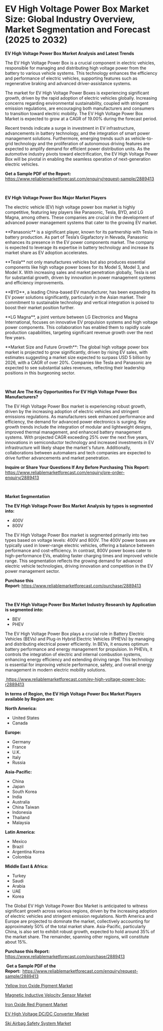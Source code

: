 <p><h1>EV High Voltage Power Box Market Size: Global Industry Overview, Market Segmentation and Forecast (2025 to 2032)</h1></p><p><strong>EV High Voltage Power Box Market Analysis and Latest Trends</strong></p>
<p><p>The EV High Voltage Power Box is a crucial component in electric vehicles, responsible for managing and distributing high voltage power from the battery to various vehicle systems. This technology enhances the efficiency and performance of electric vehicles, supporting features such as regenerative braking and advanced driver-assistance systems.</p><p>The market for EV High Voltage Power Boxes is experiencing significant growth, driven by the rapid adoption of electric vehicles globally. Increasing concerns regarding environmental sustainability, coupled with stringent emission regulations, are encouraging both manufacturers and consumers to transition toward electric mobility. The EV High Voltage Power Box Market is expected to grow at a CAGR of 19.00% during the forecast period. </p><p>Recent trends indicate a surge in investment in EV infrastructure, advancements in battery technology, and the integration of smart power management solutions. Furthermore, emerging trends such as vehicle-to-grid technology and the proliferation of autonomous driving features are expected to amplify demand for efficient power distribution units. As the automotive industry pivots toward electrification, the EV High Voltage Power Box will be pivotal in enabling the seamless operation of next-generation electric vehicles.</p></p>
<p><strong>Get a Sample PDF of the Report:&nbsp;</strong> <a href="https://www.reliablemarketforecast.com/enquiry/request-sample/2889413?utm_campaign=1875&utm_medium=2&utm_source=Github&utm_content=ia&utm_term=14032025&utm_id=ev-high-voltage-power-box">https://www.reliablemarketforecast.com/enquiry/request-sample/2889413</a></p>
<p>&nbsp;</p>
<p><strong>EV High Voltage Power Box Major Market Players</strong></p>
<p><p>The electric vehicle (EV) high voltage power box market is highly competitive, featuring key players like Panasonic, Tesla, BYD, and LG Magna, among others. These companies are crucial in the development of advanced power management systems that cater to the growing EV market.</p><p>**Panasonic** is a significant player, known for its partnership with Tesla in battery production. As part of Tesla’s Gigafactory in Nevada, Panasonic enhances its presence in the EV power components market. The company is expected to leverage its expertise in battery technology and increase its market share as EV adoption accelerates.</p><p>**Tesla** not only manufactures vehicles but also produces essential components like high voltage power boxes for its Model S, Model 3, and Model X. With increasing sales and market penetration globally, Tesla is set for substantial growth, driven by innovation in power management systems and efficiency improvements.</p><p>**BYD**, a leading China-based EV manufacturer, has been expanding its EV power solutions significantly, particularly in the Asian market. Their commitment to sustainable technology and vertical integration is poised to boost their market position further.</p><p>**LG Magna**, a joint venture between LG Electronics and Magna International, focuses on innovative EV propulsion systems and high voltage power components. This collaboration has enabled them to rapidly scale production capabilities, targeting significant revenue growth over the next few years.</p><p>**Market Size and Future Growth**: The global high voltage power box market is projected to grow significantly, driven by rising EV sales, with estimates suggesting a market size expected to surpass USD 5 billion by 2026, with a CAGR of over 20%. Companies like Tesla and Panasonic are expected to see substantial sales revenues, reflecting their leadership positions in this burgeoning sector.</p></p>
<p>&nbsp;</p>
<p><strong>What Are The Key Opportunities For EV High Voltage Power Box Manufacturers?</strong></p>
<p><p>The EV High Voltage Power Box market is experiencing robust growth, driven by the increasing adoption of electric vehicles and stringent emissions regulations. As manufacturers seek enhanced performance and efficiency, the demand for advanced power electronics is surging. Key growth trends include the integration of modular and lightweight designs, improved thermal management, and enhanced battery management systems. With projected CAGR exceeding 25% over the next five years, innovations in semiconductor technology and increased investments in EV infrastructure will likely shape the market's future. Additionally, collaborations between automakers and tech companies are expected to drive further advancements and market penetration.</p></p>
<p><strong>Inquire or Share Your Questions If Any Before Purchasing This Report:</strong> <a href="https://www.reliablemarketforecast.com/enquiry/pre-order-enquiry/2889413?utm_campaign=1875&utm_medium=2&utm_source=Github&utm_content=ia&utm_term=14032025&utm_id=ev-high-voltage-power-box">https://www.reliablemarketforecast.com/enquiry/pre-order-enquiry/2889413</a></p>
<p>&nbsp;</p>
<p><strong>Market Segmentation</strong></p>
<p><strong>The EV High Voltage Power Box Market Analysis by types is segmented into:</strong></p>
<p><ul><li>400V</li><li>800V</li></ul></p>
<p><p>The EV High Voltage Power Box market is segmented primarily into two types based on voltage levels: 400V and 800V. The 400V power boxes are typically used in lower-range electric vehicles, offering a balance between performance and cost-efficiency. In contrast, 800V power boxes cater to high-performance EVs, enabling faster charging times and improved vehicle range. This segmentation reflects the growing demand for advanced electric vehicle technologies, driving innovation and competition in the EV power management sector.</p></p>
<p><strong>Purchase this Report:&nbsp;</strong><a href="https://www.reliablemarketforecast.com/purchase/2889413?utm_campaign=1875&utm_medium=2&utm_source=Github&utm_content=ia&utm_term=14032025&utm_id=ev-high-voltage-power-box">https://www.reliablemarketforecast.com/purchase/2889413</a></p>
<p>&nbsp;</p>
<p><strong>The EV High Voltage Power Box Market Industry Research by Application is segmented into:</strong></p>
<p><ul><li>BEV</li><li>PHEV</li></ul></p>
<p><p>The EV High Voltage Power Box plays a crucial role in Battery Electric Vehicles (BEVs) and Plug-in Hybrid Electric Vehicles (PHEVs) by managing and distributing electrical power efficiently. In BEVs, it ensures optimum battery performance and energy management for propulsion. In PHEVs, it controls the integration of electric and internal combustion systems, enhancing energy efficiency and extending driving range. This technology is essential for improving vehicle performance, safety, and overall energy management in modern electric mobility solutions.</p></p>
<p><a href="https://www.reliablemarketforecast.com/ev-high-voltage-power-box-r2889413?utm_campaign=1875&utm_medium=2&utm_source=Github&utm_content=ia&utm_term=14032025&utm_id=ev-high-voltage-power-box">&nbsp;https://www.reliablemarketforecast.com/ev-high-voltage-power-box-r2889413</a></p>
<p><strong>In terms of Region, the EV High Voltage Power Box Market Players available by Region are:</strong></p>
<p>
    <p> <strong> North America: </strong>
        <ul>
            <li>United States</li>
            <li>Canada</li>
        </ul>
        </p> 
    <p> <strong> Europe: </strong>
        <ul>
            <li>Germany</li>
            <li>France</li>
            <li>U.K.</li>
            <li>Italy</li>
            <li>Russia</li>
        </ul>
        </p> 
    <p> <strong> Asia-Pacific: </strong>
        <ul>
            <li>China</li>
            <li>Japan</li>
            <li>South Korea</li>
            <li>India</li>
            <li>Australia</li>
            <li>China Taiwan</li>
            <li>Indonesia</li>
            <li>Thailand</li>
            <li>Malaysia</li>
        </ul>
        </p> 
    <p> <strong> Latin America: </strong>
        <ul>
            <li>Mexico</li>
            <li>Brazil</li>
            <li>Argentina Korea</li>
            <li>Colombia</li>
        </ul>
        </p> 
    <p> <strong> Middle East & Africa: </strong>
        <ul>
            <li>Turkey</li>
            <li>Saudi</li>
            <li>Arabia</li>
            <li>UAE</li>
            <li>Korea</li>
        </ul>
    </p>
    </p>
<p><p>The Global EV High Voltage Power Box Market is anticipated to witness significant growth across various regions, driven by the increasing adoption of electric vehicles and stringent emission regulations. North America and Europe are projected to dominate the market, collectively accounting for approximately 50% of the total market share. Asia-Pacific, particularly China, is also set to exhibit robust growth, expected to hold around 35% of the market share. The remainder, spanning other regions, will constitute about 15%.</p></p>
<p><strong>Purchase this Report: </strong><a href="https://www.reliablemarketforecast.com/purchase/2889413?utm_campaign=1875&utm_medium=2&utm_source=Github&utm_content=ia&utm_term=14032025&utm_id=ev-high-voltage-power-box">https://www.reliablemarketforecast.com/purchase/2889413</a></p>
<p>&nbsp;<strong>Get a Sample PDF of the Report:&nbsp;&nbsp;</strong><a href="https://www.reliablemarketforecast.com/enquiry/request-sample/2889413?utm_campaign=1875&utm_medium=2&utm_source=Github&utm_content=ia&utm_term=14032025&utm_id=ev-high-voltage-power-box">https://www.reliablemarketforecast.com/enquiry/request-sample/2889413</a></p>
<p><strong></strong></p>
<p><p><a href="https://github.com/yenagmah/Market-Research-Report-List-1/blob/main/yellow-iron-oxide-pigment-market.md?utm_campaign=1875&utm_medium=2&utm_source=Github&utm_content=ia&utm_term=14032025&utm_id=ev-high-voltage-power-box">Yellow Iron Oxide Pigment Market</a></p><p><a href="https://github.com/cevzarvargem/Market-Research-Report-List-1/blob/main/magnetic-inductive-velocity-sensor-market.md?utm_campaign=1875&utm_medium=2&utm_source=Github&utm_content=ia&utm_term=14032025&utm_id=ev-high-voltage-power-box">Magnetic Inductive Velocity Sensor Market</a></p><p><a href="https://github.com/doganaqev/Market-Research-Report-List-1/blob/main/iron-oxide-red-pigment-market.md?utm_campaign=1875&utm_medium=2&utm_source=Github&utm_content=ia&utm_term=14032025&utm_id=ev-high-voltage-power-box">Iron Oxide Red Pigment Market</a></p><p><a href="https://github.com/omemaeuseda/Market-Research-Report-List-1/blob/main/ev-high-voltage-dcdc-converter-market.md?utm_campaign=1875&utm_medium=2&utm_source=Github&utm_content=ia&utm_term=14032025&utm_id=ev-high-voltage-power-box">EV High Voltage DC/DC Converter Market</a></p><p><a href="https://github.com/navodfetiya/Market-Research-Report-List-1/blob/main/ski-airbag-safety-system-market.md?utm_campaign=1875&utm_medium=2&utm_source=Github&utm_content=ia&utm_term=14032025&utm_id=ev-high-voltage-power-box">Ski Airbag Safety System Market</a></p></p>
